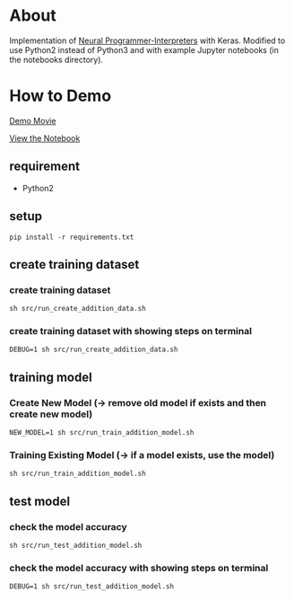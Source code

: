About
=====

Implementation of [Neural Programmer-Interpreters](http://arxiv.org/abs/1511.06279) with Keras.
Modified to use Python2 instead of Python3 and with example Jupyter notebooks (in the notebooks directory). 

How to Demo
===========

[Demo Movie](https://youtu.be/s7PuBqwI2YA)

[View the Notebook](notebooks/TrainModel.ipynb)

requirement
-----------

* Python2

setup
-----

```
pip install -r requirements.txt
```

create training dataset
-----------------------
### create training dataset
```
sh src/run_create_addition_data.sh
```

### create training dataset with showing steps on terminal
```
DEBUG=1 sh src/run_create_addition_data.sh
```

training model
------------------
### Create New Model (-> remove old model if exists and then create new model)
```
NEW_MODEL=1 sh src/run_train_addition_model.sh
```

### Training Existing Model (-> if a model exists, use the model)
```
sh src/run_train_addition_model.sh
```

test model
----------
### check the model accuracy
```
sh src/run_test_addition_model.sh
```

### check the model accuracy with showing steps on terminal
```
DEBUG=1 sh src/run_test_addition_model.sh
```
